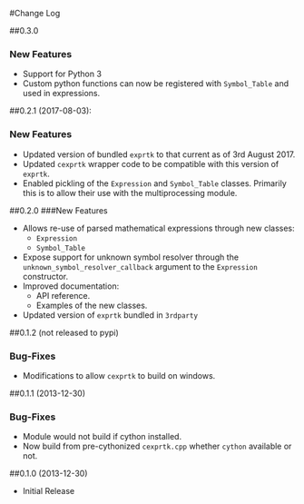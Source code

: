 #Change Log


##0.3.0
### New Features

* Support for Python 3
* Custom python functions can now be registered with `Symbol_Table` and used in expressions.

##0.2.1 (2017-08-03): 
### New Features

* Updated version of bundled `exprtk` to that current as of 3rd August 2017.
* Updated `cexprtk` wrapper code to be compatible with this version of `exprtk`.
* Enabled pickling of the `Expression` and `Symbol_Table` classes. Primarily this is to allow their use with the multiprocessing module.


##0.2.0
###New Features

* Allows re-use of parsed mathematical expressions through new classes:
    - `Expression`
    - `Symbol_Table`
* Expose support for unknown symbol resolver through the `unknown_symbol_resolver_callback` argument to the `Expression` constructor.
* Improved documentation:
    - API reference.
    - Examples of the new classes.
* Updated version of `exprtk` bundled in `3rdparty`

##0.1.2 (not released to pypi)
### Bug-Fixes

* Modifications to allow `cexprtk` to build on windows.

##0.1.1 (2013-12-30)
### Bug-Fixes

* Module would not build if cython installed. 
* Now build from pre-cythonized `cexprtk.cpp` whether `cython` available or not.

##0.1.0 (2013-12-30)

* Initial Release